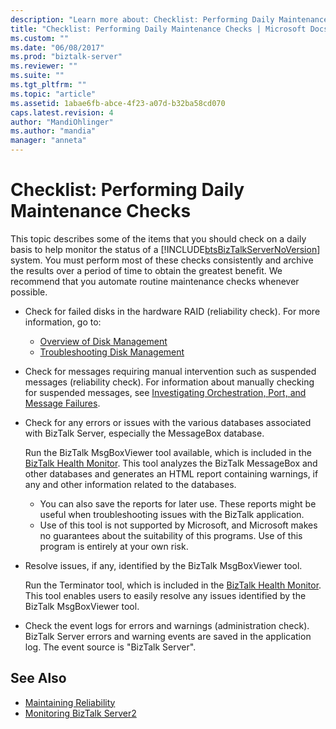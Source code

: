 ```yaml
---
description: "Learn more about: Checklist: Performing Daily Maintenance Checks"
title: "Checklist: Performing Daily Maintenance Checks | Microsoft Docs"
ms.custom: ""
ms.date: "06/08/2017"
ms.prod: "biztalk-server"
ms.reviewer: ""
ms.suite: ""
ms.tgt_pltfrm: ""
ms.topic: "article"
ms.assetid: 1abae6fb-abce-4f23-a07d-b32ba58cd070
caps.latest.revision: 4
author: "MandiOhlinger"
ms.author: "mandia"
manager: "anneta"
---
```

# Checklist: Performing Daily Maintenance Checks

This topic describes some of the items that you should check on a daily basis to help monitor the status of a [!INCLUDE[btsBizTalkServerNoVersion](../includes/btsbiztalkservernoversion-md.md)] system. You must perform most of these checks consistently and archive the results over a period of time to obtain the greatest benefit. We recommend that you automate routine maintenance checks whenever possible.

- Check for failed disks in the hardware RAID (reliability check). For more information, go to:

  - [Overview of Disk Management](/windows-server/storage/disk-management/overview-of-disk-management)
  - [Troubleshooting Disk Management](/windows-server/storage/disk-management/troubleshooting-disk-management)

- Check for messages requiring manual intervention such as suspended messages (reliability check). For information about manually checking for suspended messages, see [Investigating Orchestration, Port, and Message Failures](../core/investigating-orchestration-port-and-message-failures.md).

- Check for any errors or issues with the various databases associated with BizTalk Server, especially the MessageBox database.

  Run the BizTalk MsgBoxViewer tool available, which is included in the [BizTalk Health Monitor](../core/monitoring-biztalk-server.md). This tool analyzes the BizTalk MessageBox and other databases and generates an HTML report containing warnings, if any and other information related to the databases.

  - You can also save the reports for later use. These reports might be useful when troubleshooting issues with the BizTalk application. 
  - Use of this tool is not supported by Microsoft, and Microsoft makes no guarantees about the suitability of this programs. Use of this program is entirely at your own risk.

- Resolve issues, if any, identified by the BizTalk MsgBoxViewer tool.

  Run the Terminator tool, which is included in the [BizTalk Health Monitor](../core/monitoring-biztalk-server.md). This tool enables users to easily resolve any issues identified by the BizTalk MsgBoxViewer tool.

- Check the event logs for errors and warnings (administration check). BizTalk Server errors and warning events are saved in the application log. The event source is "BizTalk Server".

## See Also
 
- [Maintaining Reliability](../technical-guides/maintaining-reliability.md)
- [Monitoring BizTalk Server2](../technical-guides/monitoring-biztalk-server2.md)